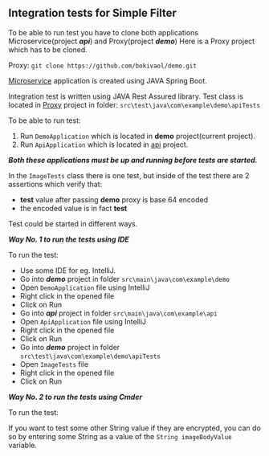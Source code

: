 Integration tests for Simple Filter
-------------------------------------
To be able to run test you have to clone both applications Microservice(project ***api***) and Proxy(project ***demo***)
Here is a Proxy project which has to be cloned.

Proxy: ```git clone https://github.com/bokivaol/demo.git```

[Microservice](https://github.com/bokivaol/api) application is created using JAVA Spring Boot.

Integration test is written using JAVA Rest Assured library.
Test class is located in [Proxy](https://github.com/bokivaol/demo) project in folder: ```src\test\java\com\example\demo\apiTests```

To be able to run test:
1. Run ```DemoApplication``` which is located in **demo** project(current project).
2. Run ```ApiApplication``` which is located in [api](https://github.com/bokivaol/api) project.

***Both these applications must be up and running before tests are started.***

In the ```ImageTests``` class there is one test, but inside of the test there are 2 assertions
which verify that:
- **test** value after passing **demo** proxy is base 64 encoded
- the encoded value is in fact **test**

Test could be started in different ways.

***Way No. 1 to run the tests using IDE***

To run the test:
- Use some IDE for eg. IntelliJ.
- Go into ***demo*** project in folder ```src\main\java\com\example\demo```
- Open ```DemoApplication``` file using IntelliJ
- Right click in the opened file
- Click on Run
- Go into ***api*** project in folder ```src\main\java\com\example\api```
- Open ```ApiApplication``` file using IntelliJ
- Right click in the opened file
- Click on Run
- Go into ***demo*** project in folder ```src\test\java\com\example\demo\apiTests```
- Open ```ImageTests``` file
- Right click in the opened file
- Click on Run

***Way No. 2 to run the tests using Cmder***

To run the test:

If you want to test some other String value if they are encrypted, 
you can do so by entering some String as a value of the ```String imageBodyValue``` variable.
